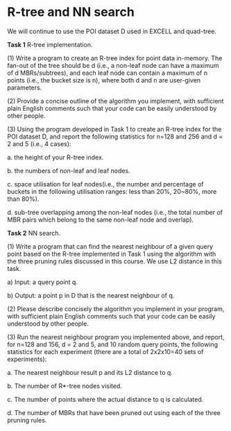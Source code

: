 # R-tree and NN search

We will continue to use the POI dataset D used in EXCELL and quad-tree.

**Task 1** R-tree implementation.

(1) Write a program to create an R-tree index for point data in-memory. The 
fan-out of the tree should be d (i.e., a non-leaf node can have a maximum of d
MBRs/subtrees), and each leaf node can contain a maximum of n points (i.e., the 
bucket size is n), where both d and n are user-given parameters.

(2) Provide a concise outline of the algorithm you implement, with sufficient 
plain English comments such that your code can be easily understood by other people.

(3) Using the program developed in Task 1 to create an R-tree index for the 
POI dataset D, and report the following statistics for n=128 and 256 and d = 2 and 5
(i.e., 4 cases):

a. the height of your R-tree index.

b. the numbers of non-leaf and leaf nodes.

c. space utilisation for leaf nodes(i.e., the number and percentage of buckets 
in the following utilisation ranges: less than 20%, 20~80%, more than 80%). 

d. sub-tree overlapping among the non-leaf nodes (i.e., the total number of 
MBR pairs which belong to the same non-leaf node and overlap).

**Task 2** NN search.

(1) Write a program that can find the nearest neighbour of a given query point based 
on the R-tree implemented in Task 1 using the algorithm with the three pruning rules 
discussed in this course. We use L2 distance in this task.

a) Input: a query point q.

b) Output: a point p in D that is the nearest neighbour of q.

(2) Please describe concisely the algorithm you implement in your program, with 
sufficient plain English comments such that your code can be easily understood by other 
people.

(3) Run the nearest neighbour program you implemented above, and report, for 
n=128 and 156, d = 2 and 5, and 10 random query points, the following statistics for each 
experiment (there are a total of 2x2x10=40 sets of experiments):

a. The nearest neighbour result p and its L2 distance to q.

b. The number of R*-tree nodes visited. 

c. The number of points where the actual distance to q is calculated.

d. The number of MBRs that have been pruned out using each of the three 
pruning rules. 
